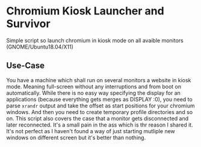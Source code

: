 # Chromium Kiosk Launcher and Survivor
Simple script so launch chromium in kiosk mode on all avaible monitors (GNOME/Ubuntu18.04/X11)

## Use-Case

You have a machine which shall run on several monitors a website in kiosk mode. Meaning full-screen without any interruptions and from boot on automatically. While there is no easy way specifying the display for an applications (because everything gets merges as DISPLAY :0), you need to parse `xrandr` output and take the offset as start positions for your chromium windows. And then you need to create temporary profile directories and so on.
This script also covers the case that a monitor gets disconnected and later reconnected. It's a small pain in the ass which is thr reason I shared it. It's not perfect as I haven't found a way of just starting mutliple new windows on different screen but it's better than nothing.
